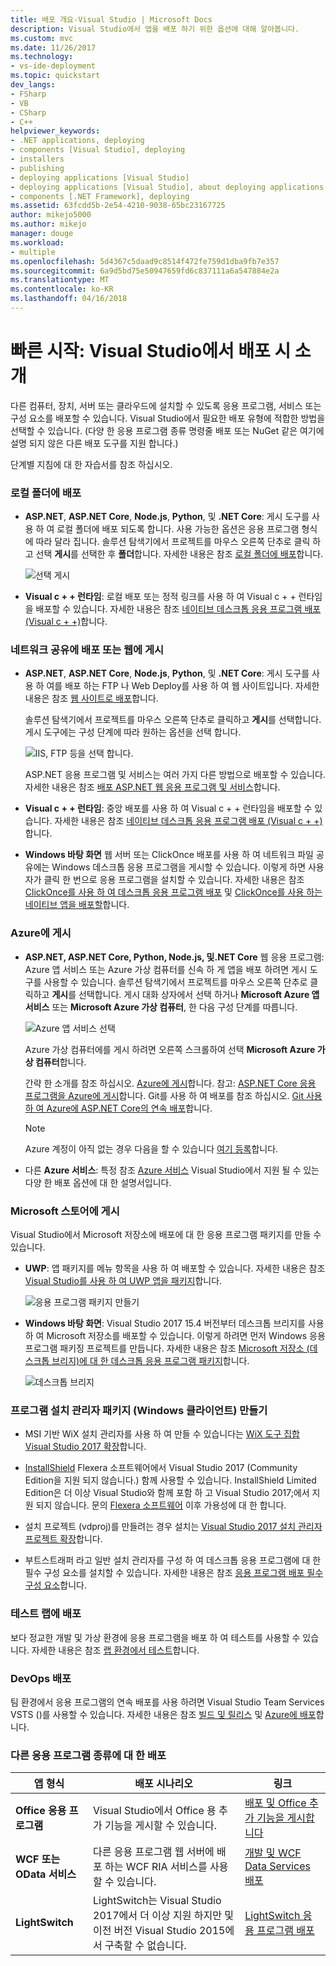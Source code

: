 ```yaml
---
title: 배포 개요-Visual Studio | Microsoft Docs
description: Visual Studio에서 앱을 배포 하기 위한 옵션에 대해 알아봅니다.
ms.custom: mvc
ms.date: 11/26/2017
ms.technology:
- vs-ide-deployment
ms.topic: quickstart
dev_langs:
- FSharp
- VB
- CSharp
- C++
helpviewer_keywords:
- .NET applications, deploying
- components [Visual Studio], deploying
- installers
- publishing
- deploying applications [Visual Studio]
- deploying applications [Visual Studio], about deploying applications
- components [.NET Framework], deploying
ms.assetid: 63fcdd5b-2e54-4210-9038-65bc23167725
author: mikejo5000
ms.author: mikejo
manager: douge
ms.workload:
- multiple
ms.openlocfilehash: 5d4367c5daad9c8514f472fe759d1dba9fb7e357
ms.sourcegitcommit: 6a9d5bd75e50947659fd6c837111a6a547884e2a
ms.translationtype: MT
ms.contentlocale: ko-KR
ms.lasthandoff: 04/16/2018
---
```

# <a name="quickstart-first-look-at-deployment-in-visual-studio"></a>빠른 시작: Visual Studio에서 배포 시 소개

다른 컴퓨터, 장치, 서버 또는 클라우드에 설치할 수 있도록 응용 프로그램, 서비스 또는 구성 요소를 배포할 수 있습니다. Visual Studio에서 필요한 배포 유형에 적합한 방법을 선택할 수 있습니다. (다양 한 응용 프로그램 종류 명령줄 배포 또는 NuGet 같은 여기에 설명 되지 않은 다른 배포 도구를 지원 합니다.)

단계별 지침에 대 한 자습서를 참조 하십시오.

### <a name="deploy-to-local-folder"></a>로컬 폴더에 배포

- **ASP.NET**, **ASP.NET Core**, **Node.js**, **Python**, 및 **.NET Core**: 게시 도구를 사용 하 여 로컬 폴더에 배포 되도록 합니다. 사용 가능한 옵션은 응용 프로그램 형식에 따라 달라 집니다. 솔루션 탐색기에서 프로젝트를 마우스 오른쪽 단추로 클릭 하 고 선택 **게시**를 선택한 후 **폴더**합니다. 자세한 내용은 참조 [로컬 폴더에 배포](quickstart-deploy-to-local-folder.md)합니다.

    ![선택 게시](../deployment/media/quickstart-publish.png)

- **Visual c + + 런타임**: 로컬 배포 또는 정적 링크를 사용 하 여 Visual c + + 런타임을 배포할 수 있습니다. 자세한 내용은 참조 [네이티브 데스크톱 응용 프로그램 배포 (Visual c + +)](/cpp/ide/deploying-native-desktop-applications-visual-cpp)합니다. 

### <a name="publish-to-web-or-deploy-to-network-share"></a>네트워크 공유에 배포 또는 웹에 게시

- **ASP.NET**, **ASP.NET Core**, **Node.js**, **Python**, 및 **.NET Core**: 게시 도구를 사용 하 여를 배포 하는 FTP 나 Web Deploy를 사용 하 여 웹 사이트입니다. 자세한 내용은 참조 [웹 사이트로 배포](quickstart-deploy-to-a-web-site.md)합니다.

    솔루션 탐색기에서 프로젝트를 마우스 오른쪽 단추로 클릭하고 **게시**를 선택합니다. 게시 도구에는 구성 단계에 따라 원하는 옵션을 선택 합니다.

    ![IIS, FTP 등을 선택 합니다.](../deployment/media/quickstart-publish-iis-ftp.png)

    ASP.NET 응용 프로그램 및 서비스는 여러 가지 다른 방법으로 배포할 수 있습니다. 자세한 내용은 참조 [배포 ASP.NET 웹 응용 프로그램 및 서비스](http://www.asp.net/aspnet/overview/deployment)합니다.

- **Visual c + + 런타임**: 중앙 배포를 사용 하 여 Visual c + + 런타임을 배포할 수 있습니다. 자세한 내용은 참조 [네이티브 데스크톱 응용 프로그램 배포 (Visual c + +)](/cpp/ide/deploying-native-desktop-applications-visual-cpp)합니다. 

- **Windows 바탕 화면** 웹 서버 또는 ClickOnce 배포를 사용 하 여 네트워크 파일 공유에는 Windows 데스크톱 응용 프로그램을 게시할 수 있습니다. 이렇게 하면 사용자가 클릭 한 번으로 응용 프로그램을 설치할 수 있습니다. 자세한 내용은 참조 [ClickOnce를 사용 하 여 데스크톱 응용 프로그램 배포](how-to-publish-a-clickonce-application-using-the-publish-wizard.md) 및 [ClickOnce를 사용 하는 네이티브 앱을 배포할](/cpp/ide/clickonce-deployment-for-visual-cpp-applications)합니다.

### <a name="publish-to-azure"></a>Azure에 게시

- **ASP.NET, ASP.NET Core, Python, Node.js, 및.NET Core** 웹 응용 프로그램: Azure 앱 서비스 또는 Azure 가상 컴퓨터를 신속 하 게 앱을 배포 하려면 게시 도구를 사용할 수 있습니다. 솔루션 탐색기에서 프로젝트를 마우스 오른쪽 단추로 클릭하고 **게시**를 선택합니다. 게시 대화 상자에서 선택 하거나 **Microsoft Azure 앱 서비스** 또는 **Microsoft Azure 가상 컴퓨터**, 한 다음 구성 단계를 따릅니다.

    ![Azure 앱 서비스 선택](../deployment/media/quickstart-publish-azure.png "Azure 앱 서비스 선택")

    Azure 가상 컴퓨터에를 게시 하려면 오른쪽 스크롤하여 선택 **Microsoft Azure 가상 컴퓨터**합니다.

    간략 한 소개를 참조 하십시오. [Azure에 게시](quickstart-deploy-to-azure.md)합니다. 참고: [ASP.NET Core 응용 프로그램을 Azure에 게시](/aspnet/core/tutorials/publish-to-azure-webapp-using-vs)합니다. Git를 사용 하 여 배포를 참조 하십시오. [Git 사용 하 여 Azure에 ASP.NET Core의 연속 배포](/aspnet/core/publishing/azure-continuous-deployment)합니다.

    > [!NOTE]
    > Azure 계정이 아직 없는 경우 다음을 할 수 있습니다 [여기 등록](https://azure.microsoft.com/free/?ref=microsoft.com&utm_source=microsoft.com&utm_medium=doc&utm_campaign=visualstudio)합니다.

- 다른 **Azure 서비스**: 특정 참조 [Azure 서비스](/azure/#pivot=products) Visual Studio에서 지원 될 수 있는 다양 한 배포 옵션에 대 한 설명서입니다.

### <a name="publish-to-microsoft-store"></a>Microsoft 스토어에 게시

Visual Studio에서 Microsoft 저장소에 배포에 대 한 응용 프로그램 패키지를 만들 수 있습니다.

- **UWP**: 앱 패키지를 메뉴 항목을 사용 하 여 배포할 수 있습니다. 자세한 내용은 참조 [Visual Studio를 사용 하 여 UWP 앱을 패키지](/windows/uwp/packaging/packaging-uwp-apps)합니다.

    ![응용 프로그램 패키지 만들기](../deployment/media/feature-tour-create-app-package.jpg)

- **Windows 바탕 화면**: Visual Studio 2017 15.4 버전부터 데스크톱 브리지를 사용 하 여 Microsoft 저장소를 배포할 수 있습니다. 이렇게 하려면 먼저 Windows 응용 프로그램 패키징 프로젝트를 만듭니다. 자세한 내용은 참조 [Microsoft 저장소 (데스크톱 브리지)에 대 한 데스크톱 응용 프로그램 패키지](/windows/uwp/porting/desktop-to-uwp-packaging-dot-net)합니다.

    ![데스크톱 브리지](../deployment/media/feature-tour-desktop-bridge.png)

### <a name="create-an-installer-package-windows-client"></a>프로그램 설치 관리자 패키지 (Windows 클라이언트) 만들기

- MSI 기반 WiX 설치 관리자를 사용 하 여 만들 수 있습니다는 [WiX 도구 집합 Visual Studio 2017 확장](https://marketplace.visualstudio.com/items?itemName=RobMensching.WixToolsetVisualStudio2017Extension)합니다.

- [InstallShield](https://www.flexerasoftware.com/producer/products/software-installation/installshield-software-installer/tab/requirements) Flexera 소프트웨어에서 Visual Studio 2017 (Community Edition을 지원 되지 않습니다.) 함께 사용할 수 있습니다. InstallShield Limited Edition은 더 이상 Visual Studio와 함께 포함 하 고 Visual Studio 2017;에서 지원 되지 않습니다. 문의 [Flexera 소프트웨어](http://learn.flexerasoftware.com/content/IS-EVAL-InstallShield-Limited-Edition-Visual-Studio) 이후 가용성에 대 한 합니다.

- 설치 프로젝트 (vdproj)를 만들려는 경우 설치는 [Visual Studio 2017 설치 관리자 프로젝트 확장](https://marketplace.visualstudio.com/items?itemName=VisualStudioProductTeam.MicrosoftVisualStudio2017InstallerProjects#overview)합니다.

- 부트스트래퍼 라고 일반 설치 관리자를 구성 하 여 데스크톱 응용 프로그램에 대 한 필수 구성 요소를 설치할 수 있습니다. 자세한 내용은 참조 [응용 프로그램 배포 필수 구성 요소](../deployment/application-deployment-prerequisites.md)합니다.

### <a name="deploy-to-test-lab"></a>테스트 랩에 배포

보다 정교한 개발 및 가상 환경에 응용 프로그램을 배포 하 여 테스트를 사용할 수 있습니다. 자세한 내용은 참조 [랩 환경에서 테스트](../test/lab-management/using-a-lab-environment-for-your-application-lifecycle.md)합니다.

### <a name="devops-deployment"></a>DevOps 배포

팀 환경에서 응용 프로그램의 연속 배포를 사용 하려면 Visual Studio Team Services VSTS ()를 사용할 수 있습니다. 자세한 내용은 참조 [빌드 및 릴리스](/vsts/build-release/index) 및 [Azure에 배포](/vsts/deploy-azure/index)합니다.

### <a name="deployment-for-other-app-types"></a>다른 응용 프로그램 종류에 대 한 배포

| 앱 형식 | 배포 시나리오 | 링크 |
| --- | --- | --- |
| **Office 응용 프로그램** | Visual Studio에서 Office 용 추가 기능을 게시할 수 있습니다. | [배포 및 Office 추가 기능을 게시합니다](https://dev.office.com/docs/add-ins/publish/publish) |
| **WCF 또는 OData 서비스**  | 다른 응용 프로그램 웹 서버에 배포 하는 WCF RIA 서비스를 사용할 수 있습니다. | [개발 및 WCF Data Services 배포](/dotnet/framework/data/wcf/developing-and-deploying-wcf-data-services) |
| **LightSwitch** | LightSwitch는 Visual Studio 2017에서 더 이상 지원 하지만 및 이전 버전 Visual Studio 2015에서 구축할 수 없습니다. | [LightSwitch 응용 프로그램 배포](http://msdn.microsoft.com/Library/4818d933-295c-4ecc-9148-7ad9ca28dcdb) | 

